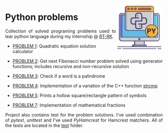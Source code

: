 <img width="150" align="right" title="PI icon" src="./resources/python.png" alt_text="[Python icons created by Freepik - Flaticon](https://www.flaticon.com/free-icon/python_2621303)"></img>

# Python problems
<p align="justify">Collection of solved programing problems used to lear python language during my internship @ <a href="https://www.rt-rk.com/">RT-RK</a>.</p>

<ul>
    <li><a href="problem_1/problem1.py">PROBLEM 1</a>: Quadratic equation solution calculator</li>
    <li><p align="justify"><a href="problem_2/problem2.py">PROBLEM 2</a>: Get next Fibonacci number problem solved using generator functions; includes recursive and non-recursive solution</p></li>
    <li><p align="justify"><a href="problem_3/problem3.py">PROBLEM 3</a>: Check if a word is a palindrome</p></li>
    <li><p align="justify"><a href="problem_4/problem4.py">PROBLEM 4</a>: Implementation of a variation of the C++ function <a href="https://cplusplus.com/reference/cstring/strcmp/">strcmp</a></p></li>
    <li><p align="justify"><a href="problem_5/problem5.py">PROBLEM 5</a>: Prints a hollow square/rectangle pattern of symbols</p></li>
    <li><p align="justify"><a href="problem_5/problem5.py">PROBLEM 7</a>: Implementation of mathematical fractions</p></li>
</ul>

<p align="justify">Project also contains test for the problem solutions. I've used combination of <i>pytest</i>, <i>unittest</i> and I've used <i>PyHamcrest</i> for Hamcrest matchers. All of the tests are located in the <a href="/tests">test</a> folder.</p>